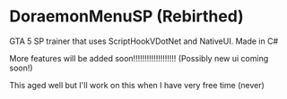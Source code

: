 # DoraemonMenuSP (Rebirthed)
GTA 5 SP trainer that uses ScriptHookVDotNet and NativeUI. Made in C#

More features will be added soon!!!!!!!!!!!!!!!!!!! (Possibly new ui coming soon!)

This aged well but I'll work on this when I have very free time (never)
